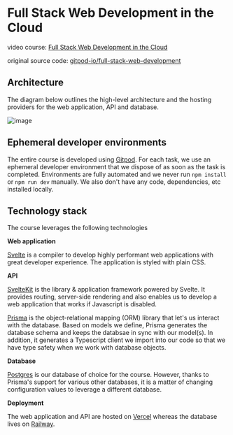 # Full Stack Web Development in the Cloud

video course: [Full Stack Web Development in the Cloud](https://youtu.be/OUzaUJ3gEug)

original source code:
[gitpod-io/full-stack-web-development](https://github.com/gitpod-io/full-stack-web-development)

## Architecture

The diagram below outlines the high-level architecture and the hosting providers for the web application, API and database.

![image](https://user-images.githubusercontent.com/788827/145879564-e7dc42d6-3055-492b-95d7-902e9a5fad96.png)

## Ephemeral developer environments

The entire course is developed using [Gitpod](https://www.gitpod.io/). For each task, we use an ephemeral developer environment that we dispose of as soon as the task is completed. Environments are fully automated and we never run `npm install` or `npm run dev` manually. We also don't have any code, dependencies, etc installed locally.

## Technology stack

The course leverages the following technologies

**Web application**

[Svelte](https://svelte.dev/) is a compiler to develop highly performant web applications with great developer experience. The application is styled with plain CSS.

**API**

[SvelteKit](https://kit.svelte.dev/) is the library & application framework powered by Svelte. It provides routing, server-side rendering and also enables us to develop a web application that works if Javascript is disabled.

[Prisma](https://www.prisma.io/) is the object-relational mapping (ORM) library that let's us interact with the database. Based on models we define, Prisma generates the database schema and keeps the databsae in sync with our model(s). In addition, it generates a Typescript client we import into our code so that we have type safety when we work with database objects.

**Database**

[Postgres](https://www.postgresql.org/) is our database of choice for the course. However, thanks to Prisma's support for various other databases, it is a matter of changing configuration values to leverage a different database.

**Deployment**

The web application and API are hosted on [Vercel](https://vercel.com/) whereas the database lives on [Railway](https://railway.app/).